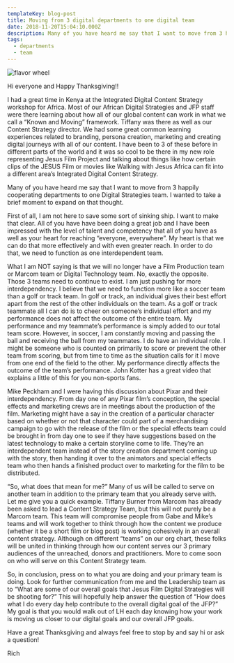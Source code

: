 ```yaml
---
templateKey: blog-post
title: Moving from 3 digital departments to one digital team
date: 2018-11-20T15:04:10.000Z
description: Many of you have heard me say that I want to move from 3 happily cooperating departments to one Digital Strategies team. I wanted to take a brief moment to expand on that thought.
tags:
  - departments
  - team
---
```


![flavor wheel](/img/flavor_wheel.jpg)

Hi everyone and Happy Thanksgiving!!

I had a great time in Kenya at the Integrated Digital Content Strategy workshop for Africa.  Most of our African Digital Strategies and JFP staff were there learning about how all of our global content can work in what we call a “Known and Moving” framework. Tiffany was there as well as our Content Strategy director.  We had some great common learning experiences related to branding, persona creation, marketing and creating digital journeys with all of our content. I have been to 3 of these before in different parts of the world and it was so cool to be there in my new role representing Jesus Film Project and talking about things like how certain clips of the JESUS Film or movies like Walking with Jesus Africa can fit into a different area’s Integrated Digital Content Strategy.

Many of you have heard me say that I want to move from 3 happily cooperating departments to one Digital Strategies team. I wanted to take a brief moment to expand on that thought.

First of all, I am not here to save some sort of sinking ship. I want to make that clear.  All of you have have been doing a great job and I have been impressed with the level of talent and competency that all of you have as well as your heart for reaching “everyone, everywhere”. My heart is that we can do that more effectively and with even greater reach.  In order to do that, we need to function as one interdependent team.

What I am NOT saying is that we will no longer have a Film Production team or Marcom team or Digital Technology team.  No, exactly the opposite. Those 3 teams need to continue to exist. I am just pushing for more interdependency.  I believe that we need to function more like a soccer team than a golf or track team.   In golf or track, an individual gives their best effort apart from the rest of the other individuals on the team. As a golf or track teammate all I can do is to cheer on someone’s individual effort and my performance does not affect the outcome of the entire team.  My performance and my teammate’s performance is simply added to our total team score. However, in soccer, I am constantly moving and passing the ball and receiving the ball from my teammates. I do have an individual role. I might be someone who is counted on primarily to score or prevent the other team from scoring, but from time to time as the situation calls for it I move from one end of the field to the other.  My performance directly affects the outcome of the team’s performance. John Kotter has a great video that explains a little of this for you non-sports fans.

Mike Peckham and I were having this discussion about Pixar and their interdependency.   From day one of any Pixar film’s conception, the special effects and marketing crews are in meetings about the production of the film.  Marketing might have a say in the creation of a particular character based on whether or not that character could part of a merchandising campaign to go with the release of the film or the special effects team could be brought in from day one to see if they have suggestions based on the latest technology to make a certain storyline come to life.  They’re an interdependent team instead of the story creation department coming up with the story, then handing it over to the animators and special effects team who then hands a finished product over to marketing for the film to be distributed.

“So, what does that mean for me?”  Many of us will be called to serve on another team in addition to the primary team that you already serve with.  Let me give you a quick example. Tiffany Burner from Marcom has already been asked to lead a Content Strategy Team, but this will not purely be a Marcom team.  This team will compromise people from Gabe and Mike’s teams and will work together to think through how the content we produce (whether it be a short film or blog post) is working cohesively in an overall content strategy. Although on different “teams” on our org chart, these folks will be united in thinking through how our content serves our 3 primary audiences of the unreached, donors and practitioners.  More to come soon on who will serve on this Content Strategy team.

So, in conclusion, press on to what you are doing and your primary team is doing. Look for further communication from me and the Leadership team as to “What are some of our overall goals that Jesus Film Digital Strategies will be shooting for?”  This will hopefully help answer the question of “How does what I do every day help contribute to the overall digital goal of the JFP?” My goal is that you would walk out of LH each day knowing how your work is moving us closer to our digital goals and our overall JFP goals.

Have a great Thanksgiving and always feel free to stop by and say hi or ask a question!

Rich
